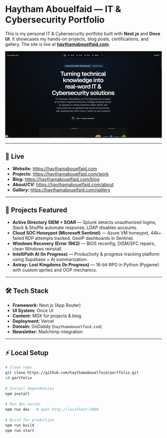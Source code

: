 # Haytham Abouelfaid — IT & Cybersecurity Portfolio

This is my personal IT & Cybersecurity portfolio built with **Next.js** and **Once UI**. It showcases my hands-on projects, blog posts, certifications, and gallery. The site is live at **[haythamabouelfaid.com](https://haythamabouelfaid.com)**.

![Portfolio Preview](public/images/og/home.jpg)

---

## 🔗 Live

- **Website:** https://haythamabouelfaid.com  
- **Projects:** https://haythamabouelfaid.com/work  
- **Blog:** https://haythamabouelfaid.com/blog  
- **About/CV:** https://haythamabouelfaid.com/about  
- **Gallery:** https://haythamabouelfaid.com/gallery  

---

## 🚀 Projects Featured

- **Active Directory SIEM + SOAR** — Splunk detects unauthorized logins, Slack & Shuffle automate response, LDAP disables accounts.  
- **Cloud SOC Honeypot (Microsoft Sentinel)** — Azure VM honeypot, 44k+ failed RDP attempts tracked, GeoIP dashboards in Sentinel.  
- **Windows Recovery (Error 1962)** — BIOS reconfig, DISM/SFC repairs, clean Windows reinstall.  
- **IntelliPath AI (In Progress)** — Productivity & progress-tracking platform using Supabase + AI summarization.  
- **Astray: Lost Kingdoms (In Progress)** — 16-bit RPG in Python (Pygame) with custom sprites and OOP mechanics.  

---

## 🛠️ Tech Stack

- **Framework:** Next.js (App Router)  
- **UI System:** Once UI  
- **Content:** MDX for projects & blog  
- **Deployment:** Vercel  
- **Domain:** GoDaddy (`haythamabouelfaid.com`)  
- **Newsletter:** Mailchimp integration  

---

## ⚡ Local Setup

```bash
# Clone repo
git clone https://github.com/haythamabouelfaid/portfolio.git
cd portfolio

# Install dependencies
npm install

# Run dev server
npm run dev   # open http://localhost:3000

# Build for production
npm run build
npm run start

